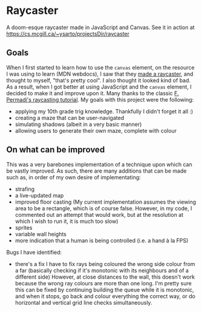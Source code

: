 # Raycaster
A doom-esque raycaster made in JavaScript and Canvas.
See it in action at https://cs.mcgill.ca/~ysarto/projectsDir/raycaster
## Goals
When I first started to learn how to use the `canvas` element, on the resource I was using to learn (MDN webdocs), I saw that they [made a raycaster](https://mdn.github.io/canvas-raycaster/), and thought to myself, "that's pretty cool". I also thought it looked kind of bad. As a result, when I got better at using JavaScript and the `canvas` element, I decided to make it and improve upon it. 
Many thanks to the classic [F. Permadi's raycasting tutorial](https://permadi.com/1996/05/ray-casting-tutorial-table-of-contents/). My goals with this project were the following:
- applying my 10th grade trig knowledge. Thankfully I didn't forget it all :)
- creating a maze that can be user-navigated
- simulating shadows (albeit in a very basic manner)
- allowing users to generate their own maze, complete with colour
## On what can be improved
This was a very barebones implementation of a technique upon which can be vastly improved. As such, there are many additions that can be made such as, in order of my own desire of implementating:
- strafing
- a live-updated map
- improved floor casting (My current implementation assumes the viewing area to be a rectangle, which is of course false. However, in my code, I commented out an attempt that would work, but at the resolution at which I wish to run it, it is much too slow)
- sprites
- variable wall heights
- more indication that a human is being controlled (i.e. a hand à la FPS)

Bugs I have identified:
- there's a fix I have to fix rays being coloured the wrong side colour from a far (basically checking if it's monotonic with its neighbours and of a different side) However, at close distances to the wall, this doesn't work because the wrong ray colours are more than one long. I'm pretty sure this can be fixed by continuing building the queue while it is monotonic, and when it stops, go back and colour everything the correct way, or do horizontal and vertical grid line checks simultaneously.
